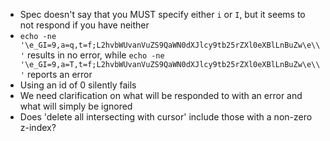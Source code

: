 - Spec doesn't say that you MUST specify either `i` or `I`, but it seems to not respond if you have neither
- `echo -ne '\e_GI=9,a=q,t=f;L2hvbWUvanVuZS9QaWN0dXJlcy9tb25rZXl0eXBlLnBuZw\e\\'` results in no error, while `echo -ne '\e_GI=9,a=T,t=f;L2hvbWUvanVuZS9QaWN0dXJlcy9tb25rZXl0eXBlLnBuZw\e\\'` reports an error
- Using an id of 0 silently fails
- We need clarification on what will be responded to with an error and what will simply be ignored
- Does 'delete all intersecting with cursor' include those with a non-zero z-index?
